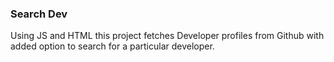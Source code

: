 ### Search Dev
Using JS and HTML this project fetches Developer profiles from Github with added option to search for a particular developer.
